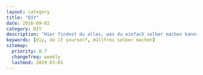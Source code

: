```yaml
---
layout: category
title: "DIY"
date: 2016-09-02
category: DIY
description: "Hier findest du alles, was du einfach selber machen kannst. Durch diese einfachen DIYs wird Zero Wasste günstiger und du hast immer alles da, was du im Haushalt brauchen könntest."
keywords: [diy, do it yourself, müllfrei selber machen]
sitemap:
  priority: 0.7
  changefreq: weekly
  lastmod: 2019-03-01
---
```

